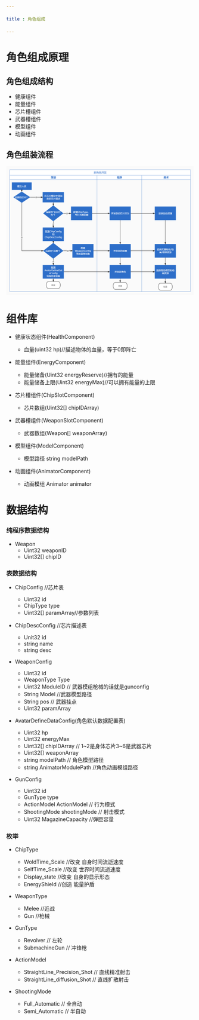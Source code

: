 ```yaml
---

title : 角色组成

---
```



# 角色组成原理
## 角色组成结构
- 健康组件
- 能量组件
- 芯片槽组件
- 武器槽组件
- 模型组件
- 动画组件
## 角色组装流程
![如图](角色开发流程.jpg)
# 组件库
- 健康状态组件(HealthComponent)
  - 血量(uint32 hp)//描述物体的血量，等于0即阵亡

- 能量组件(EnergyComponent)
  - 能量储备(Uint32 energyReserve)//拥有的能量
  - 能量储备上限(Uint32 energyMax)//可以拥有能量的上限

- 芯片槽组件(ChipSlotComponent)
  - 芯片数组(Uint32[] chipIDArray)

- 武器槽组件(WeaponSlotComponent)
  - 武器数组(Weapon[] weaponArray)

- 模型组件(ModelComponent)
  - 模型路径 string modelPath

- 动画组件(AnimatorComponent)
  - 动画模组 Animator animator

# 数据结构
### 纯程序数据结构
- Weapon
  - Uint32 weaponID 
  - Uint32[] chipID
### 表数据结构
- ChipConfig //芯片表
  - Uint32 id   
  - ChipType type
  - Uint32[] paramArray//参数列表
- ChipDescConfig //芯片描述表
  - Unit32 id
  - string name
  - string desc 
- WeaponConfig
  - Uint32 id 
  - WeaponType Type
  - Uint32 ModuleID // 武器模组枪械的话就是gunconfig
  - String Model //武器模型路径
  - String pos // 武器挂点
  - Uint32 paramArray

- AvatarDefineDataConfig(角色默认数据配置表)
  - Uint32 hp
  - Uint32 energyMax
  - Uint32[] chipIDArray // 1~2是身体芯片3~6是武器芯片
  - Uint32[] weaponArray
  - string modelPath // 角色模型路径
  - string AnimatorModulePath //角色动画模组路径
  
- GunConfig
  - Uint32 id
  - GunType type
  - ActionModel ActionModel // 行为模式
  - ShootingMode shootingMode // 射击模式
  - Uint32 MagazineCapacity //弹匣容量
### 枚举
- ChipType
    - WoldTime_Scale //改变 自身时间流逝速度
    - SelfTime_Scale //改变 世界时间流逝速度
    - Display_state //改变 自身的显示形态
    - EnergyShield //创造 能量护盾

- WeaponType
  - Melee //近战
  - Gun   //枪械
- GunType 
  - Revolver // 左轮
  - SubmachineGun // 冲锋枪
- ActionModel
  - StraightLine_Precision_Shot // 直线精准射击
  - StraightLine_diffusion_Shot // 直线扩散射击
- ShootingMode
  - Full_Automatic // 全自动
  - Semi_Automatic // 半自动